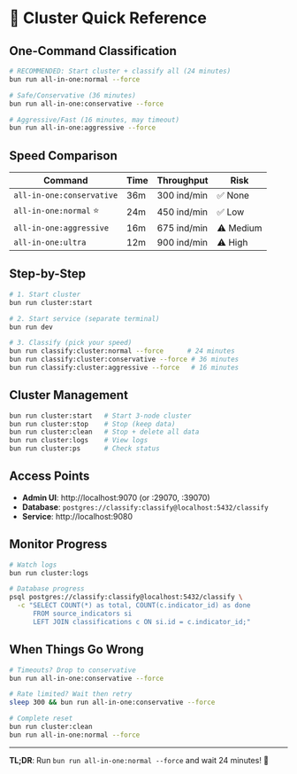 # 🚀 Cluster Quick Reference

## One-Command Classification

```bash
# RECOMMENDED: Start cluster + classify all (24 minutes)
bun run all-in-one:normal --force

# Safe/Conservative (36 minutes)
bun run all-in-one:conservative --force

# Aggressive/Fast (16 minutes, may timeout)
bun run all-in-one:aggressive --force
```

## Speed Comparison

| Command | Time | Throughput | Risk |
|---------|------|------------|------|
| `all-in-one:conservative` | 36m | 300 ind/min | ✅ None |
| `all-in-one:normal` ⭐ | 24m | 450 ind/min | ✅ Low |
| `all-in-one:aggressive` | 16m | 675 ind/min | ⚠️  Medium |
| `all-in-one:ultra` | 12m | 900 ind/min | ⚠️  High |

## Step-by-Step

```bash
# 1. Start cluster
bun run cluster:start

# 2. Start service (separate terminal)
bun run dev

# 3. Classify (pick your speed)
bun run classify:cluster:normal --force      # 24 minutes
bun run classify:cluster:conservative --force # 36 minutes
bun run classify:cluster:aggressive --force   # 16 minutes
```

## Cluster Management

```bash
bun run cluster:start   # Start 3-node cluster
bun run cluster:stop    # Stop (keep data)
bun run cluster:clean   # Stop + delete all data
bun run cluster:logs    # View logs
bun run cluster:ps      # Check status
```

## Access Points

- **Admin UI**: http://localhost:9070 (or :29070, :39070)
- **Database**: `postgres://classify:classify@localhost:5432/classify`
- **Service**: http://localhost:9080

## Monitor Progress

```bash
# Watch logs
bun run cluster:logs

# Database progress
psql postgres://classify:classify@localhost:5432/classify \
  -c "SELECT COUNT(*) as total, COUNT(c.indicator_id) as done 
      FROM source_indicators si 
      LEFT JOIN classifications c ON si.id = c.indicator_id;"
```

## When Things Go Wrong

```bash
# Timeouts? Drop to conservative
bun run all-in-one:conservative --force

# Rate limited? Wait then retry
sleep 300 && bun run all-in-one:conservative --force

# Complete reset
bun run cluster:clean
bun run all-in-one:normal --force
```

---

**TL;DR**: Run `bun run all-in-one:normal --force` and wait 24 minutes! 🎉
